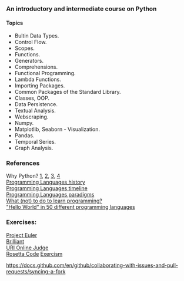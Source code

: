 ### An introductory and intermediate course on Python  

#### Topics  

+ Bultin Data Types.  
+ Control Flow.  
+ Scopes.  
+ Functions.  
+ Generators.  
+ Comprehensions.  
+ Functional Programming.  
+ Lambda Functions.  
+ Importing Packages.  
+ Common Packages of the Standard Library.  
+ Classes, OOP.  
+ Data Persistence.  
+ Textual Analysis.   
+ Webscraping.  
+ Numpy.  
+ Matplotlib, Seaborn - Visualization.  
+ Pandas.  
+ Temporal Series.  
+ Graph Analysis.  

### References

Why Python?  [1](https://www.tiobe.com/tiobe-index/), [2](https://hackr.io/blog/best-programming-languages-to-learn-2020-jobs-future), [3](https://www.computer.org/publications/tech-news/trends/programming-languages-you-should-learn-in-2020), [4](https://www.edureka.co/blog/python-interesting-facts-you-need-to-know/)  
[Programming Languages history](https://en.wikipedia.org/wiki/History_of_programming_languages)  
[Programming Languages timeline](https://en.wikipedia.org/wiki/Timeline_of_programming_languages)  
[Programming Languages paradigms](https://en.m.wikipedia.org/wiki/Programming_paradigm)  
[What (not) to do to learn programming?](https://medium.freecodecamp.org/learn-to-code-the-hard-way-65dece5b0005)  
["Hello World" in 50 different programming languages](https://medium.com/javarevisited/70-years-of-hello-world-with-50-programming-languages-2400de893a97)


### Exercises:

[Project Euler](https://projecteuler.net/)  
[Brilliant](http://brilliant.org/)  
[URI Online Judge](https://www.urionlinejudge.com.br/judge/en/login)  
[Rosetta Code](http://www.rosettacode.org)
[Exercism](https://exercism.io)


https://docs.github.com/en/github/collaborating-with-issues-and-pull-requests/syncing-a-fork
